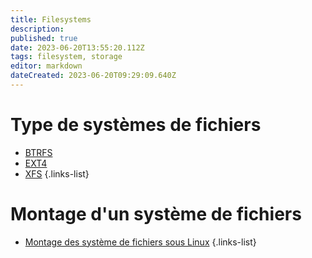 ```yaml
---
title: Filesystems
description: 
published: true
date: 2023-06-20T13:55:20.112Z
tags: filesystem, storage
editor: markdown
dateCreated: 2023-06-20T09:29:09.640Z
---
```


# Type de systèmes de fichiers
- [BTRFS](/filesystems/btrfs)
- [EXT4](/filesystems/ext4)
- [XFS](/filesystems/xfs)
{.links-list}

# Montage d'un système de fichiers
- [Montage des système de fichiers sous Linux](/filesystems/linux-mounts)
{.links-list}